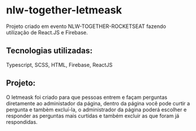 # nlw-together-letmeask
Projeto criado em evento NLW-TOGETHER-ROCKETSEAT fazendo utilização de React.JS e Firebase.

## Tecnologias utilizadas:


Typescript, SCSS, HTML, Firebase, ReactJS 

## Projeto:

O letmeask foi criado para que pessoas entrem e façam perguntas diretamente ao administador da página, dentro da página você pode curtir a pergunta e tambèm excluí-la,
o administrador da página poderá escolher e responder as perguntas mais curtidas e também excluir as que foram já respondidas.
